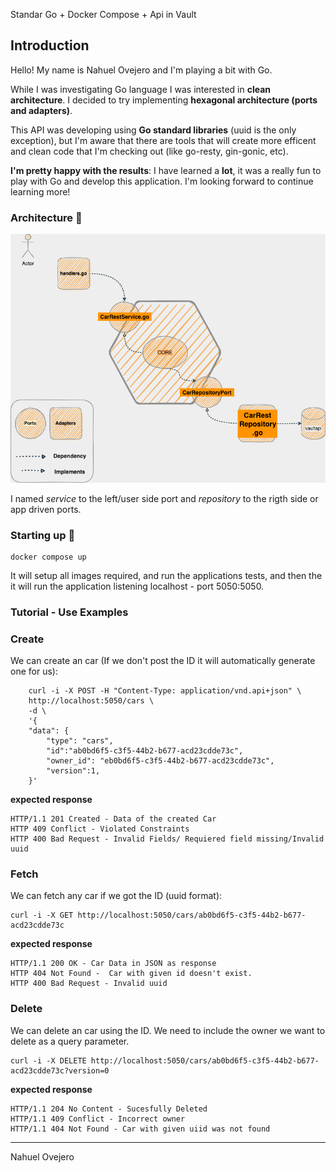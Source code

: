 Standar Go + Docker Compose + Api in Vault


## Introduction

Hello! My name is Nahuel Ovejero and I'm playing a bit with Go.

While I was investigating Go language I was interested in **clean architecture**. I decided to try implementing **hexagonal architecture (ports and adapters)**.

This API was developing using **Go standard libraries** (uuid is the only exception), but I'm aware that there are tools that will create more efficent and clean code that I'm checking out (like go-resty, gin-gonic, etc).

**I'm pretty happy with the results**: I have learned a **lot**, it was a really fun to play with Go and develop this application. I'm looking forward to continue learning more!


###  Architecture 🔧

![my app diagram](/assets/app-diagram.png)

I named *service* to the left/user side port  and *repository* to the rigth side or app driven ports.

###  Starting up 🚀

```
docker compose up 
```

It will setup all images required, and run the applications tests, and then the it will run the application listening localhost - port 5050:5050.

### Tutorial - Use Examples


### Create

We can create an car (If we don't post the ID it will automatically generate one for us):

```
    curl -i -X POST -H "Content-Type: application/vnd.api+json" \
    http://localhost:5050/cars \
    -d \
    '{
    "data": {
        "type": "cars",
        "id":"ab0bd6f5-c3f5-44b2-b677-acd23cdde73c",
        "owner_id": "eb0bd6f5-c3f5-44b2-b677-acd23cdde73c",
        "version":1,
    }'
```

**expected response**

```
HTTP/1.1 201 Created - Data of the created Car
HTTP 409 Conflict - Violated Constraints
HTTP 400 Bad Request - Invalid Fields/ Requiered field missing/Invalid uuid
```

### Fetch

We can fetch any car if we got the ID (uuid format):

```
curl -i -X GET http://localhost:5050/cars/ab0bd6f5-c3f5-44b2-b677-acd23cdde73c
```

**expected response**

```
HTTP/1.1 200 OK - Car Data in JSON as response
HTTP 404 Not Found -  Car with given id doesn't exist.
HTTP 400 Bad Request - Invalid uuid
```

### Delete

We can delete an car using the ID. We need to include the owner we want to delete as a query parameter.

```
curl -i -X DELETE http://localhost:5050/cars/ab0bd6f5-c3f5-44b2-b677-acd23cdde73c?version=0
```
**expected response**
```
HTTP/1.1 204 No Content - Sucesfully Deleted
HTTP/1.1 409 Conflict - Incorrect owner
HTTP/1.1 404 Not Found - Car with given uiid was not found
```

---

Nahuel Ovejero
